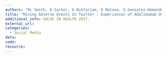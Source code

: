 ```yaml
---
authors: "KL Smith, A Sarker, A Nikfarjam, D Malone, G Gonzalez-Hemandez"
title: "Mining Adverse Events In Twitter : Experiences of Adalimumab Users"
additional_info: VALUE IN HEALTH 2017.
external_url: 
categories:
  - Social Media 
data:
code:
resource:
---
```

